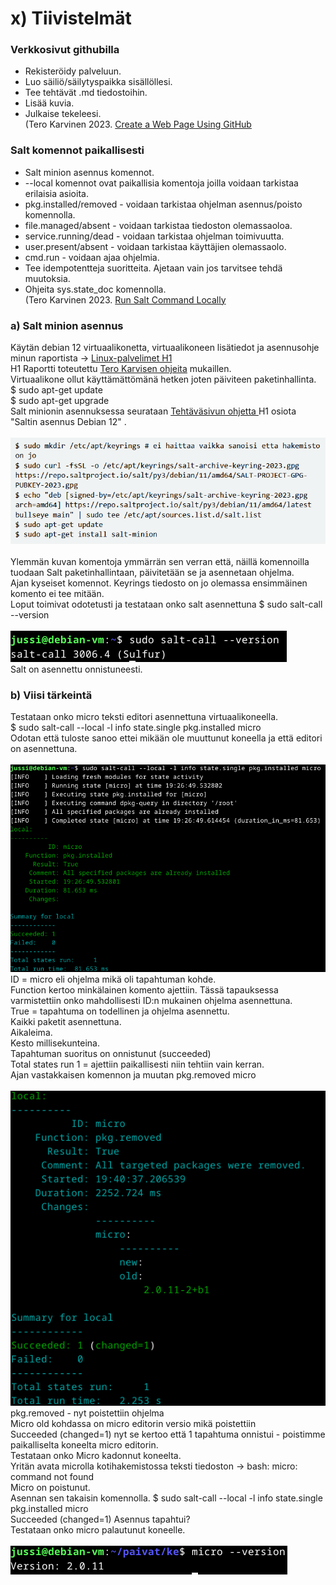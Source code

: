 # x) Tiivistelmät
### Verkkosivut githubilla
- Rekisteröidy palveluun.
- Luo säiliö/säilytyspaikka sisällöllesi.
- Tee tehtävät .md tiedostoihin.
- Lisää kuvia.
- Julkaise tekeleesi.<br>
(Tero Karvinen 2023. <a href="https://terokarvinen.com/2023/create-a-web-page-using-github/">Create a Web Page Using GitHub</a>
### Salt komennot paikallisesti
- Salt minion asennus komennot.
- --local komennot ovat paikallisia komentoja joilla voidaan tarkistaa erilaisia asioita.
- pkg.installed/removed - voidaan tarkistaa ohjelman asennus/poisto komennolla.
- file.managed/absent - voidaan tarkistaa tiedoston olemassaoloa.
- service.running/dead - voidaan tarkistaa ohjelman toimivuutta.
- user.present/absent - voidaan tarkistaa käyttäjien olemassaolo.
- cmd.run - voidaan ajaa ohjelmia.
- Tee idempotentteja suoritteita. Ajetaan vain jos tarvitsee tehdä muutoksia.
- Ohjeita sys.state_doc komennolla.<br>
(Tero Karvinen 2023. <a href="https://terokarvinen.com/2021/salt-run-command-locally/">Run Salt Command Locally</a>
### a) Salt minion asennus
Käytän debian 12 virtuaalikonetta, virtuaalikoneen lisätiedot ja asennusohje minun raportista -> <a href="https://github.com/JussiMol/Linux-palvelimet/blob/d695d08d28af0854d2a7391a6ad9caa195325762/h1.md"> Linux-palvelimet H1 </a> <br>
H1 Raportti toteutettu <a href="https://terokarvinen.com/2021/install-debian-on-virtualbox/">Tero Karvisen ohjeita</a> mukaillen. <br>
Virtuaalikone ollut käyttämättömänä hetken joten päiviteen paketinhallinta. <br>
$ sudo apt-get update<br>
$ sudo apt-get upgrade <br>
Salt minionin asennuksessa seurataan <a href="https://terokarvinen.com/2023/configuration-management-2023-autumn"/>Tehtäväsivun ohjetta </a> H1 osiota "Saltin asennus Debian 12" . <br>
<br>
![Description](komennot.png)
<br>
<br>
Ylemmän kuvan komentoja ymmärrän sen verran että, näillä komennoilla tuodaan Salt paketinhallintaan, päivitetään se ja asennetaan ohjelma. <br>
Ajan kyseiset komennot. Keyrings tiedosto on jo olemassa ensimmäinen komento ei tee mitään. <br>
Loput toimivat odotetusti ja testataan onko salt asennettuna $ sudo salt-call --version <br>
<br>
![Description](versio.png)
<br>
Salt on asennettu onnistuneesti. <br>
### b) Viisi tärkeintä
Testataan onko micro teksti editori asennettuna virtuaalikoneella. <br>
$ sudo salt-call --local -l info state.single pkg.installed micro <br>
Odotan että tuloste sanoo ettei mikään ole muuttunut koneella ja että editori on asennettuna. <br>
<br>
![Description](micro.png)
<br>
ID = micro eli ohjelma mikä oli tapahtuman kohde.<br>
Function kertoo minkälainen komento ajettiin. Tässä tapauksessa varmistettiin onko mahdollisesti ID:n mukainen ohjelma asennettuna. <br>
True = tapahtuma on todellinen ja ohjelma asennettu.<br>
Kaikki paketit asennettuna. <br>
Aikaleima. <br>
Kesto millisekunteina.<br>
Tapahtuman suoritus on onnistunut (succeeded)<br>
Total states run 1 = ajettiin paikallisesti niin tehtiin vain kerran. <br>
Ajan vastakkaisen komennon ja muutan pkg.removed micro <br>
<br>
![Description](micro21.png)
<br>
pkg.removed - nyt poistettiin ohjelma <br>
Micro old kohdassa on micro editorin versio mikä poistettiin <br>
Succeeded (changed=1) nyt se kertoo että 1 tapahtuma onnistui - poistimme paikalliselta koneelta micro editorin.<br>
Testataan onko Micro kadonnut koneelta. <br>
Yritän avata microlla kotihakemistossa teksti tiedoston -> bash: micro: command not found <br>
Micro on poistunut. <br>
Asennan sen takaisin komennolla. $ sudo salt-call --local -l info state.single pkg.installed micro <br>
Succeeded (changed=1) Asennus tapahtui? <br>
Testataan onko micro palautunut koneelle. <br>
<br>
![Description](micro3.png)
<br>
